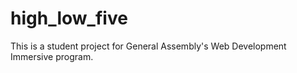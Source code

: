 # high_low_five 
This is a student project for General Assembly's Web Development Immersive program.
